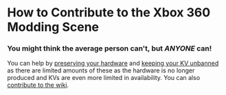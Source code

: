 # How to Contribute to the Xbox 360 Modding Scene

### You might think the average person can't, but *ANYONE* can!



You can help by [preserving your hardware](https://360.consolemods.org/repairguide/preservation/index.html) and [keeping your KV unbanned](https://360.consolemods.org/modguide/xboxlive/preventbans.html) as there are limited amounts of these as the hardware is no longer produced and KVs are even more limited in availability. You can also [contribute to the wiki](https://360.consolemods.org/contribute/wiki/index.html).

